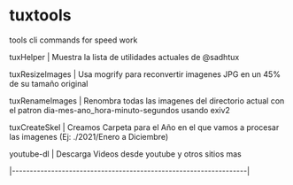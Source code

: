 # tuxtools
tools cli commands for speed work

 tuxHelper | Muestra la lista de utilidades actuales de @sadhtux

 tuxResizeImages |  Usa mogrify para reconvertir imagenes JPG
 en un 45% de su tamaño original

 tuxRenameImages | Renombra todas las imagenes del directorio
 actual con el patron dia-mes-ano_hora-minuto-segundos usando exiv2

 tuxCreateSkel | Creamos Carpeta para el Año en el que vamos
 a procesar las imagenes (Ej: ./2021/Enero a Diciembre)

 youtube-dl | Descarga Videos desde youtube y otros sitios mas

|------------------------------------------------------------------|
